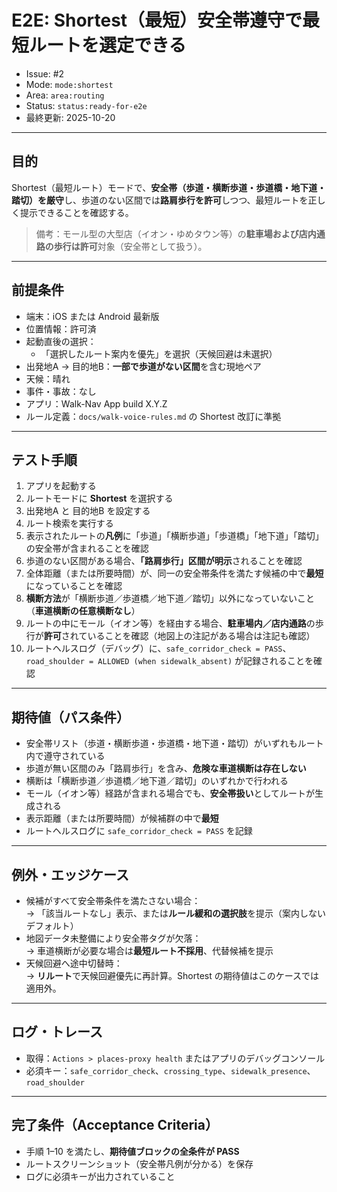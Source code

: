 # E2E: Shortest（最短）安全帯遵守で最短ルートを選定できる

- Issue: #2
- Mode: `mode:shortest`
- Area: `area:routing`
- Status: `status:ready-for-e2e`
- 最終更新: 2025-10-20

---

## 目的
Shortest（最短ルート）モードで、**安全帯（歩道・横断歩道・歩道橋・地下道・踏切）を厳守**し、歩道のない区間では**路肩歩行を許可**しつつ、最短ルートを正しく提示できることを確認する。

> 備考：モール型の大型店（イオン・ゆめタウン等）の**駐車場および店内通路の歩行は許可**対象（安全帯として扱う）。

---

## 前提条件
- 端末：iOS または Android 最新版
- 位置情報：許可済
- 起動直後の選択：  
  - 「選択したルート案内を優先」を選択（天候回避は未選択）
- 出発地A → 目的地B：**一部で歩道がない区間**を含む現地ペア
- 天候：晴れ
- 事件・事故：なし
- アプリ：Walk-Nav App build X.Y.Z
- ルール定義：`docs/walk-voice-rules.md` の Shortest 改訂に準拠

---

## テスト手順
1. アプリを起動する
2. ルートモードに **Shortest** を選択する
3. 出発地A と 目的地B を設定する
4. ルート検索を実行する
5. 表示されたルートの**凡例**に「歩道」「横断歩道」「歩道橋」「地下道」「踏切」の安全帯が含まれることを確認
6. 歩道のない区間がある場合、**「路肩歩行」区間が明示**されることを確認
7. 全体距離（または所要時間）が、同一の安全帯条件を満たす候補の中で**最短**になっていることを確認
8. **横断方法**が「横断歩道／歩道橋／地下道／踏切」以外になっていないこと（**車道横断の任意横断なし**）
9. ルートの中にモール（イオン等）を経由する場合、**駐車場内／店内通路**の歩行が**許可**されていることを確認（地図上の注記がある場合は注記も確認）
10. ルートヘルスログ（デバッグ）に、`safe_corridor_check = PASS`、`road_shoulder = ALLOWED (when sidewalk_absent)` が記録されることを確認

---

## 期待値（パス条件）
- 安全帯リスト（歩道・横断歩道・歩道橋・地下道・踏切）がいずれもルート内で遵守されている  
- 歩道が無い区間のみ「路肩歩行」を含み、**危険な車道横断は存在しない**  
- 横断は「横断歩道／歩道橋／地下道／踏切」のいずれかで行われる  
- モール（イオン等）経路が含まれる場合でも、**安全帯扱い**としてルートが生成される  
- 表示距離（または所要時間）が候補群の中で**最短**  
- ルートヘルスログに `safe_corridor_check = PASS` を記録

---

## 例外・エッジケース
- 候補がすべて安全帯条件を満たさない場合：  
  → 「該当ルートなし」表示、または**ルール緩和の選択肢**を提示（案内しないデフォルト）
- 地図データ未整備により安全帯タグが欠落：  
  → 車道横断が必要な場合は**最短ルート不採用**、代替候補を提示
- 天候回避へ途中切替時：  
  → **リルート**で天候回避優先に再計算。Shortest の期待値はこのケースでは適用外。

---

## ログ・トレース
- 取得：`Actions > places-proxy health` またはアプリのデバッグコンソール
- 必須キー：`safe_corridor_check`、`crossing_type`、`sidewalk_presence`、`road_shoulder`

---

## 完了条件（Acceptance Criteria）
- 手順 1–10 を満たし、**期待値ブロックの全条件が PASS**
- ルートスクリーンショット（安全帯凡例が分かる）を保存
- ログに必須キーが出力されていること
